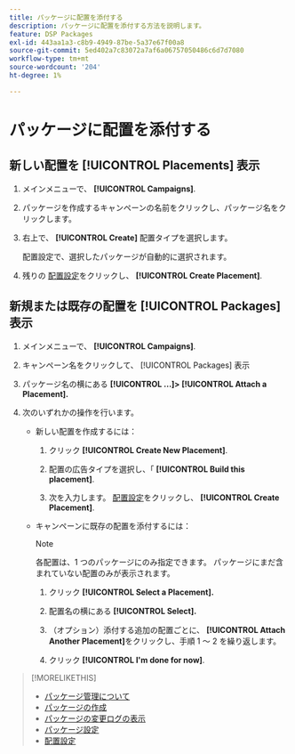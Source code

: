 ```yaml
---
title: パッケージに配置を添付する
description: パッケージに配置を添付する方法を説明します。
feature: DSP Packages
exl-id: 443aa1a3-c8b9-4949-87be-5a37e67f00a8
source-git-commit: 5ed402a7c83072a7af6a06757050486c6d7d7080
workflow-type: tm+mt
source-wordcount: '204'
ht-degree: 1%

---
```


# パッケージに配置を添付する

## 新しい配置を [!UICONTROL Placements] 表示

1. メインメニューで、 **[!UICONTROL Campaigns]**.

1. パッケージを作成するキャンペーンの名前をクリックし、パッケージ名をクリックします。

1. 右上で、 **[!UICONTROL Create]** 配置タイプを選択します。

   配置設定で、選択したパッケージが自動的に選択されます。

1. 残りの [配置設定](/help/dsp/campaign-management/placements/placement-settings.md)をクリックし、 **[!UICONTROL Create Placement]**.

## 新規または既存の配置を [!UICONTROL Packages] 表示

1. メインメニューで、 **[!UICONTROL Campaigns]**.

1. キャンペーン名をクリックして、 [!UICONTROL Packages] 表示

1. パッケージ名の横にある  **[!UICONTROL ...]> [!UICONTROL Attach a Placement].**

1. 次のいずれかの操作を行います。

   * 新しい配置を作成するには：

      1. クリック **[!UICONTROL Create New Placement]**.

      1. 配置の広告タイプを選択し、「 **[!UICONTROL Build this placement]**.

      1. 次を入力します。 [配置設定](/help/dsp/campaign-management/placements/placement-settings.md)をクリックし、 **[!UICONTROL Create Placement]**.
   * キャンペーンに既存の配置を添付するには：

      >[!NOTE]
      >
      >各配置は、1 つのパッケージにのみ指定できます。 パッケージにまだ含まれていない配置のみが表示されます。

      1. クリック **[!UICONTROL Select a Placement].**

      1. 配置名の横にある **[!UICONTROL Select].**

      1. （オプション）添付する追加の配置ごとに、 **[!UICONTROL Attach Another Placement]**&#x200B;をクリックし、手順 1 ～ 2 を繰り返します。

      1. クリック **[!UICONTROL I'm done for now]**.


>[!MORELIKETHIS]
>
>* [パッケージ管理について](package-about.md)
>* [パッケージの作成](package-create.md)
>* [パッケージの変更ログの表示](package-change-log.md)
>* [パッケージ設定](package-settings.md)
>* [配置設定](/help/dsp/campaign-management/placements/placement-settings.md)

